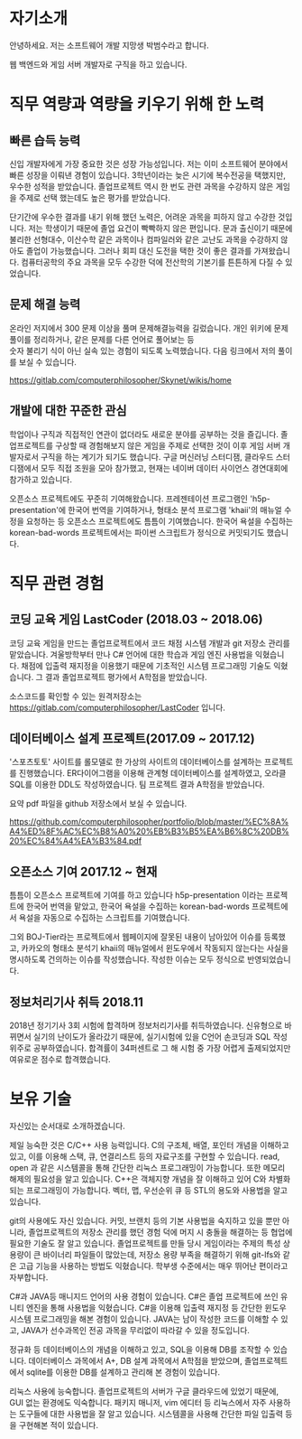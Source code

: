 # 자기소개

안녕하세요. 저는 소프트웨어 개발 지망생 박범수라고 합니다. 

웹 백엔드와 게임 서버 개발자로 구직을 하고 있습니다. 


# 직무 역량과 역량을 키우기 위해 한 노력

## 빠른 습득 능력

신입 개발자에게 가장 중요한 것은 성장 가능성입니다. 저는 이미 소프트웨어 분야에서 빠른 성장을 이뤄낸 경험이 있습니다. 3학년이라는 늦은 시기에 복수전공을 택했지만, 우수한 성적을 받았습니다. 졸업프로젝트 역시 한 번도 관련 과목을 수강하지 않은 게임을 주제로 선택 했는데도 높은 평가를 받았습니다. 

단기간에 우수한 결과를 내기 위해 했던 노력은, 어려운 과목을 피하지 않고 수강한 것입니다. 저는 학생이기 때문에 졸업 요건이 빡빡하지 않은 편입니다. 문과 출신이기 때문에 불리한 선형대수, 이산수학 같은 과목이나 컴파일러와 같은 고난도 과목을 수강하지 않아도 졸업이 가능했습니다. 그러나 회피 대신 도전을 택한 것이 좋은 결과를 가져왔습니다. 컴퓨터공학의 주요 과목을 모두 수강한 덕에 전산학의 기본기를 튼튼하게 다질 수 있었습니다.

## 문제 해결 능력

온라인 저지에서 300 문제 이상을 풀며 문제해결능력을 길렀습니다. 개인 위키에 문제 풀이를 정리하거나, 같은 문제를 다른 언어로 풀어보는 등  
숫자 불리기 식이 아닌 실속 있는 경험이 되도록 노력했습니다. 다음 링크에서 저의 풀이를 보실 수 있습니다. 

https://gitlab.com/computerphilosopher/Skynet/wikis/home


## 개발에 대한 꾸준한 관심

학업이나 구직과 직접적인 연관이 없더라도 새로운 분야를 공부하는 것을 즐깁니다. 졸업프로젝트를 구상할 때 경험해보지 않은 게임을 주제로 선택한 것이 이후 게임 서버 개발자로서 구직을 하는 계기가 되기도 했습니다. 구글 머신러닝 스터디잼, 클라우드 스터디잼에서 모두 직접 조원을 모아 참가했고, 현재는 네이버 데이터 사이언스 경연대회에 참가하고 있습니다. 

오픈소스 프로젝트에도 꾸준히 기여해왔습니다. 프레젠테이션 프로그램인 'h5p-presentation'에 한국어 번역을 기여하거나, 형태소 분석 프로그램 'khaii'의 매뉴얼 수정을 요청하는 등 오픈소스 프로젝트에도 틈틈이 기여했습니다. 한국어 욕설을 수집하는 korean-bad-words 프로젝트에서는 파이썬 스크립트가 정식으로 커밋되기도 했습니다. 

# 직무 관련 경험

## 코딩 교육 게임 LastCoder (2018.03 \~ 2018.06)

코딩 교육 게임을 만드는 졸업프로젝트에서 코드 채점 시스템 개발과 git 저장소 관리를 맡았습니다. 겨울방학부터 만나 C# 언어에 대한 학습과 게임 엔진 사용법을 익혔습니다. 채점에 입출력 재지정을 이용했기 때문에 기초적인 시스템 프로그래밍 기술도 익혔습니다. 그 결과 졸업프로젝트 평가에서 A학점을 받았습니다.

소스코드를 확인할 수 있는 원격저장소는 https://gitlab.com/computerphilosopher/LastCoder 입니다.

## 데이터베이스 설계 프로젝트(2017.09 \~ 2017.12)

'스포츠토토' 사이트를 롤모델로 한 가상의 사이트의 데이터베이스를 설계하는 프로젝트를 진행했습니다. ER다이어그램을 이용해 관계형 데이터베이스를 설계하였고, 오라클 SQL를 이용한 DDL도 작성하였습니다. 팀 프로젝트 결과 A학점을 받았습니다.

요약 pdf 파일을 github 저장소에서 보실 수 있습니다.

https://github.com/computerphilosopher/portfolio/blob/master/%EC%8A%A4%ED%8F%AC%EC%B8%A0%20%EB%B3%B5%EA%B6%8C%20DB%20%EC%84%A4%EA%B3%84.pdf

## 오픈소스 기여 2017.12 \~ 현재

틈틈이 오픈소스 프로젝트에 기여를 하고 있습니다 h5p-presentation 이라는 프로젝트에 한국어 번역을 맡았고, 한국어 욕설을 수집하는 korean-bad-words 프로젝트에서 욕설을 자동으로 수집하는 스크립트를 기여했습니다.

그외 BOJ-Tier라는 프로젝트에서 웹페이지에 잘못된 내용이 남아있어 이슈를 등록했고, 카카오의 형태소 분석기 khaii의 매뉴얼에서 윈도우에서 작동되지 않는다는 사실을 명시하도록 건의하는 이슈를 작성했습니다. 작성한 이슈는 모두 정식으로 반영되었습니다. 

## 정보처리기사 취득 2018.11

2018년 정기기사 3회 시험에 합격하며 정보처리기사를 취득하였습니다. 신유형으로 바뀌면서 실기의 난이도가 올라갔기 때문에, 실기시험에 있을 C언어 손코딩과 SQL 작성 위주로 공부하였습니다. 합격률이 34퍼센트로 그 해 시험 중 가장 어렵게 출제되었지만 여유로운 점수로 합격했습니다.

# 보유 기술

자신있는 순서대로 소개하겠습니다.

제일 능숙한 것은 C/C++ 사용 능력입니다. C의 구조체, 배열, 포인터 개념을 이해하고 있고, 이를 이용해 스택, 큐, 연결리스트 등의 자료구조를 구현할 수 있습니다. read, open 과 같은 시스템콜을 통해 간단한 리눅스 프로그래밍이 가능합니다. 또한 메모리 해제의 필요성을 알고 있습니다. C++은 객체지향 개념을 잘 이해하고 있어 C와 차별화 되는 프로그래밍이 가능합니다. 벡터, 맵, 우선순위 큐 등 STL의 용도와 사용법을 알고 있습니다.

git의 사용에도 자신 있습니다. 커밋, 브랜치 등의 기본 사용법을 숙지하고 있을 뿐만 아니라, 졸업프로젝트의 저장소 관리를 했던 경험 덕에 머지 시 충돌을 해결하는 등 협업에 필요한 기술도 잘 알고 있습니다. 졸업프로젝트를 만들 당시 게임이라는 주제의 특성 상 용량이 큰 바이너리 파일들이 많았는데, 저장소 용량 부족을 해결하기 위해 git-lfs와 같은 고급 기능을 사용하는 방법도 익혔습니다. 학부생 수준에서는 매우 뛰어난 편이라고 자부합니다.

C#과 JAVA등 매니지드 언어의 사용 경험이 있습니다. C#은 졸업 프로젝트에 쓰인 유니티 엔진을 통해 사용법을 익혔습니다. C#을 이용해 입출력 재지정 등 간단한 윈도우 시스템 프로그래밍을 해본 경험이 있습니다. JAVA는 남이 작성한 코드를 이해할 수 있고, JAVA가 선수과목인 전공 과목을 무리없이 따라갈 수 있을 정도입니다.

정규화 등 데이터베이스의 개념을 이해하고 있고, SQL을 이용해 DB를 조작할 수 있습니다. 데이터베이스 과목에서 A+, DB 설계 과목에서 A학점을 받았으며, 졸업프로젝트에서 sqlite를 이용한 DB를 설계하고 관리해 본 경험이 있습니다.

리눅스 사용에 능숙합니다. 졸업프로젝트의 서버가 구글 클라우드에 있었기 때문에, GUI 없는 환경에도 익숙합니다. 패키지 매니저, vim 에디터 등 리눅스에서 자주 사용하는 도구들에 대한 사용법을 잘 알고 있습니다. 시스템콜을 사용해 간단한 파일 입출력 등을 구현해본 적이 있습니다.

